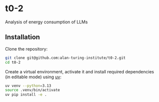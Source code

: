 # t0-2
Analysis of energy consumption of LLMs

## Installation

Clone the repository:
```bash
git clone git@github.com:alan-turing-institute/t0-2.git
cd t0-2
```

Create a virtual environment, activate it and install required dependencies (in editable mode) using [uv](https://github.com/astral-sh/uv):
```bash
uv venv --python=3.13
source .venv/bin/activate
uv pip install -e .
```
